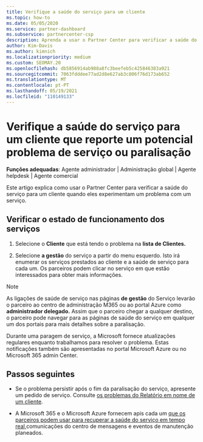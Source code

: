 ```yaml
---
title: Verifique a saúde do serviço para um cliente
ms.topic: how-to
ms.date: 05/05/2020
ms.service: partner-dashboard
ms.subservice: partnercenter-csp
description: Aprenda a usar o Partner Center para verificar a saúde do serviço para um cliente quando este se desmente com um problema com um serviço.
author: Kim-Davis
ms.author: kimnich
ms.localizationpriority: medium
ms.custom: SEOMAY.20
ms.openlocfilehash: db5856914ab988a8fc3beefeb5c425846383a921
ms.sourcegitcommit: 7063fdddee77ad2d8e627ab3c806f76d173ab652
ms.translationtype: MT
ms.contentlocale: pt-PT
ms.lasthandoff: 05/19/2021
ms.locfileid: "110149133"
---
```

# <a name="check-service-health-for-a-customer-reporting-a-potential-service-problem-or-outage"></a>Verifique a saúde do serviço para um cliente que reporte um potencial problema de serviço ou paralisação

**Funções adequadas**: Agente administrador | Administração global | Agente helpdesk | Agente comercial

Este artigo explica como usar o Partner Center para verificar a saúde do serviço para um cliente quando eles experimentam um problema com um serviço. 

## <a name="check-service-health"></a>Verificar o estado de funcionamento dos serviços

1. Selecione o **Cliente** que está tendo o problema na **lista de Clientes.**

2. Selecione **a gestão** do serviço a partir do menu esquerdo. Isto irá enumerar os serviços prestados ao cliente e a saúde de serviço para cada um. Os parceiros podem clicar no serviço em que estão interessados para obter mais informações. 

>[!NOTE] 
> As ligações de saúde de serviço nas páginas **de gestão** do Serviço levarão o parceiro ao centro de administração M365 ou ao portal Azure como **administrador delegado.** Assim que o parceiro chegar a qualquer destino, o parceiro pode navegar para as páginas de saúde do serviço em qualquer um dos portais para mais detalhes sobre a paralisação.
 
Durante uma paragem de serviço, a Microsoft fornece atualizações regulares enquanto trabalhamos para resolver o problema. Estas notificações também são apresentadas no portal Microsoft Azure ou no Microsoft 365 admin Center.

## <a name="next-steps"></a>Passos seguintes 

- Se o problema persistir após o fim da paralisação do serviço, apresente um pedido de serviço. Consulte [os problemas do Relatório em nome de um cliente](report-problems-on-behalf-of-a-customer.md).

- A Microsoft 365 e o Microsoft Azure fornecem apis cada um [que os parceiros podem usar para recuperar a saúde do serviço em tempo real,](get-automated-service-notifications-with-our-apis.md)comunicações do centro de mensagens e eventos de manutenção planeados.

 

